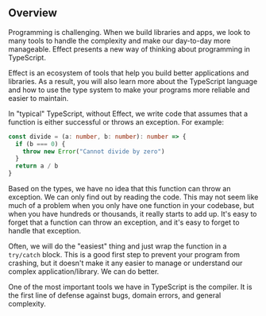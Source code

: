 ## Overview

Programming is challenging. When we build libraries and apps, we look to many tools to handle the complexity and make our day-to-day more manageable. Effect presents a new way of thinking about programming in TypeScript.

Effect is an ecosystem of tools that help you build better applications and libraries. As a result, you will also learn more about the TypeScript language and how to use the type system to make your programs more reliable and easier to maintain.

In "typical" TypeScript, without Effect, we write code that assumes that a function is either successful or throws an exception. For example:

```ts twoslash
const divide = (a: number, b: number): number => {
  if (b === 0) {
    throw new Error("Cannot divide by zero")
  }
  return a / b
}
```

Based on the types, we have no idea that this function can throw an exception. We can only find out by reading the code. This may not seem like much of a problem when you only have one function in your codebase, but when you have hundreds or thousands, it really starts to add up. It's easy to forget that a function can throw an exception, and it's easy to forget to handle that exception.

Often, we will do the "easiest" thing and just wrap the function in a `try/catch` block. This is a good first step to prevent your program from crashing, but it doesn't make it any easier to manage or understand our complex application/library. We can do better.

One of the most important tools we have in TypeScript is the compiler. It is the first line of defense against bugs, domain errors, and general complexity.
